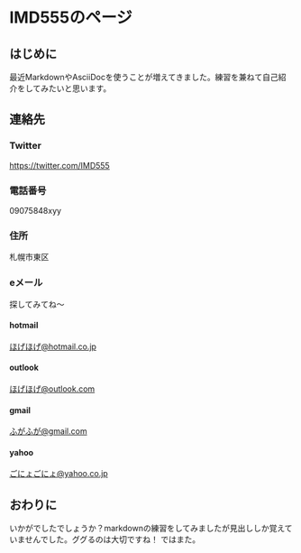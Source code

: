 # IMD555のページ
## はじめに
最近MarkdownやAsciiDocを使うことが増えてきました。練習を兼ねて自己紹介をしてみたいと思います。
## 連絡先
### Twitter
https://twitter.com/IMD555
### 電話番号
09075848xyy
### 住所
札幌市東区
### eメール
探してみてね～
#### hotmail
ほげほげ@hotmail.co.jp
#### outlook
ほげほげ@outlook.com
#### gmail
ふがふが@gmail.com
#### yahoo
ごにょごにょ@yahoo.co.jp
## おわりに
いかがでしたでしょうか？markdownの練習をしてみましたが見出ししか覚えていませんでした。ググるのは大切ですね！
ではまた。

